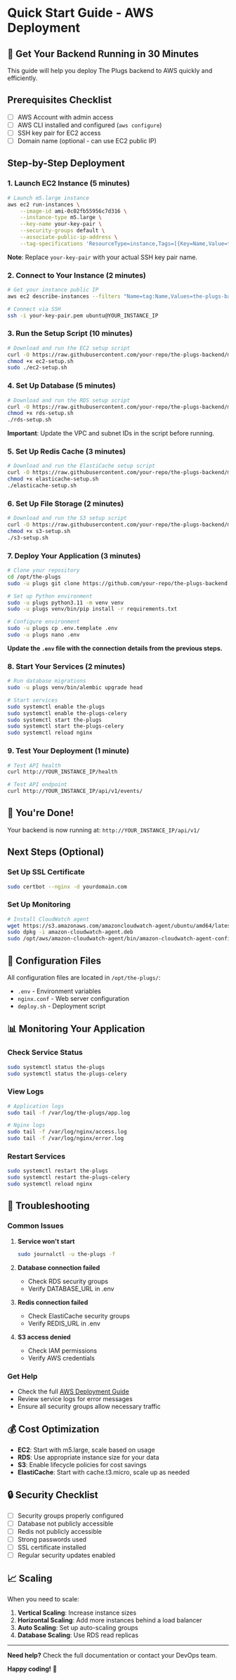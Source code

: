 # Quick Start Guide - AWS Deployment

## 🚀 Get Your Backend Running in 30 Minutes

This guide will help you deploy The Plugs backend to AWS quickly and efficiently.

## Prerequisites Checklist

- [ ] AWS Account with admin access
- [ ] AWS CLI installed and configured (`aws configure`)
- [ ] SSH key pair for EC2 access
- [ ] Domain name (optional - can use EC2 public IP)

## Step-by-Step Deployment

### 1. Launch EC2 Instance (5 minutes)

```bash
# Launch m5.large instance
aws ec2 run-instances \
    --image-id ami-0c02fb55956c7d316 \
    --instance-type m5.large \
    --key-name your-key-pair \
    --security-groups default \
    --associate-public-ip-address \
    --tag-specifications 'ResourceType=instance,Tags=[{Key=Name,Value=the-plugs-backend}]'
```

**Note**: Replace `your-key-pair` with your actual SSH key pair name.

### 2. Connect to Your Instance (2 minutes)

```bash
# Get your instance public IP
aws ec2 describe-instances --filters "Name=tag:Name,Values=the-plugs-backend" --query 'Reservations[0].Instances[0].PublicIpAddress' --output text

# Connect via SSH
ssh -i your-key-pair.pem ubuntu@YOUR_INSTANCE_IP
```

### 3. Run the Setup Script (10 minutes)

```bash
# Download and run the EC2 setup script
curl -O https://raw.githubusercontent.com/your-repo/the-plugs-backend/main/deployment/aws/ec2-setup.sh
chmod +x ec2-setup.sh
sudo ./ec2-setup.sh
```

### 4. Set Up Database (5 minutes)

```bash
# Download and run the RDS setup script
curl -O https://raw.githubusercontent.com/your-repo/the-plugs-backend/main/deployment/aws/rds-setup.sh
chmod +x rds-setup.sh
./rds-setup.sh
```

**Important**: Update the VPC and subnet IDs in the script before running.

### 5. Set Up Redis Cache (3 minutes)

```bash
# Download and run the ElastiCache setup script
curl -O https://raw.githubusercontent.com/your-repo/the-plugs-backend/main/deployment/aws/elasticache-setup.sh
chmod +x elasticache-setup.sh
./elasticache-setup.sh
```

### 6. Set Up File Storage (2 minutes)

```bash
# Download and run the S3 setup script
curl -O https://raw.githubusercontent.com/your-repo/the-plugs-backend/main/deployment/aws/s3-setup.sh
chmod +x s3-setup.sh
./s3-setup.sh
```

### 7. Deploy Your Application (3 minutes)

```bash
# Clone your repository
cd /opt/the-plugs
sudo -u plugs git clone https://github.com/your-repo/the-plugs-backend.git .

# Set up Python environment
sudo -u plugs python3.11 -m venv venv
sudo -u plugs venv/bin/pip install -r requirements.txt

# Configure environment
sudo -u plugs cp .env.template .env
sudo -u plugs nano .env
```

**Update the `.env` file with the connection details from the previous steps.**

### 8. Start Your Services (2 minutes)

```bash
# Run database migrations
sudo -u plugs venv/bin/alembic upgrade head

# Start services
sudo systemctl enable the-plugs
sudo systemctl enable the-plugs-celery
sudo systemctl start the-plugs
sudo systemctl start the-plugs-celery
sudo systemctl reload nginx
```

### 9. Test Your Deployment (1 minute)

```bash
# Test API health
curl http://YOUR_INSTANCE_IP/health

# Test API endpoint
curl http://YOUR_INSTANCE_IP/api/v1/events/
```

## 🎉 You're Done!

Your backend is now running at: `http://YOUR_INSTANCE_IP/api/v1/`

## Next Steps (Optional)

### Set Up SSL Certificate
```bash
sudo certbot --nginx -d yourdomain.com
```

### Set Up Monitoring
```bash
# Install CloudWatch agent
wget https://s3.amazonaws.com/amazoncloudwatch-agent/ubuntu/amd64/latest/amazon-cloudwatch-agent.deb
sudo dpkg -i amazon-cloudwatch-agent.deb
sudo /opt/aws/amazon-cloudwatch-agent/bin/amazon-cloudwatch-agent-config-wizard
```

## 🔧 Configuration Files

All configuration files are located in `/opt/the-plugs/`:

- `.env` - Environment variables
- `nginx.conf` - Web server configuration
- `deploy.sh` - Deployment script

## 📊 Monitoring Your Application

### Check Service Status
```bash
sudo systemctl status the-plugs
sudo systemctl status the-plugs-celery
```

### View Logs
```bash
# Application logs
sudo tail -f /var/log/the-plugs/app.log

# Nginx logs
sudo tail -f /var/log/nginx/access.log
sudo tail -f /var/log/nginx/error.log
```

### Restart Services
```bash
sudo systemctl restart the-plugs
sudo systemctl restart the-plugs-celery
sudo systemctl reload nginx
```

## 🚨 Troubleshooting

### Common Issues

1. **Service won't start**
   ```bash
   sudo journalctl -u the-plugs -f
   ```

2. **Database connection failed**
   - Check RDS security groups
   - Verify DATABASE_URL in .env

3. **Redis connection failed**
   - Check ElastiCache security groups
   - Verify REDIS_URL in .env

4. **S3 access denied**
   - Check IAM permissions
   - Verify AWS credentials

### Get Help

- Check the full [AWS Deployment Guide](AWS_DEPLOYMENT_GUIDE.md)
- Review service logs for error messages
- Ensure all security groups allow necessary traffic

## 💰 Cost Optimization

- **EC2**: Start with m5.large, scale based on usage
- **RDS**: Use appropriate instance size for your data
- **S3**: Enable lifecycle policies for cost savings
- **ElastiCache**: Start with cache.t3.micro, scale up as needed

## 🔒 Security Checklist

- [ ] Security groups properly configured
- [ ] Database not publicly accessible
- [ ] Redis not publicly accessible
- [ ] Strong passwords used
- [ ] SSL certificate installed
- [ ] Regular security updates enabled

## 📈 Scaling

When you need to scale:

1. **Vertical Scaling**: Increase instance sizes
2. **Horizontal Scaling**: Add more instances behind a load balancer
3. **Auto Scaling**: Set up auto-scaling groups
4. **Database Scaling**: Use RDS read replicas

---

**Need help?** Check the full documentation or contact your DevOps team.

**Happy coding!** 🚀

